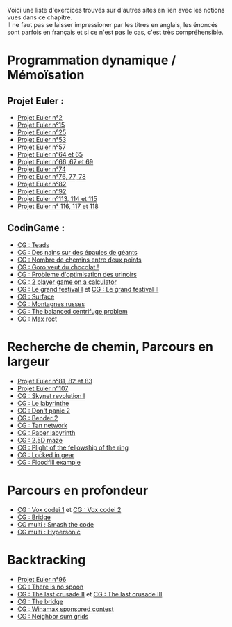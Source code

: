 Voici une liste d'exercices trouvés sur d'autres sites en lien avec les notions vues dans ce chapitre.  
Il ne faut pas se laisser impressioner par les titres en anglais, les énoncés sont parfois en français et si ce n'est pas le cas, c'est très compréhensible.

# Programmation dynamique / Mémoïsation

## Projet Euler :

+ [Projet Euler n°2](https://tech.io/playgrounds/1aacc9c8addbaa258cf977ebd1f7536367171/recueil-dexercices-pour-apprendre-python-au-lycee/projet-euler-n1-a-5)
+ [Projet Euler n°15](https://tech.io/playgrounds/1aacc9c8addbaa258cf977ebd1f7536367171/recueil-dexercices-pour-apprendre-python-au-lycee/projet-euler-n11-a-15)
+ [Projet Euler n°25](https://tech.io/playgrounds/1aacc9c8addbaa258cf977ebd1f7536367171/recueil-dexercices-pour-apprendre-python-au-lycee/projet-euler-n21-a-25)
+ [Projet Euler n°53](https://tech.io/playgrounds/68914ce567e09c3c5ca52d985621633467171/recueil-dexercices-pour-apprendre-python-au-lycee/projet-euler-n51-a-55)
+ [Projet Euler n°57](https://tech.io/playgrounds/68914ce567e09c3c5ca52d985621633467171/recueil-dexercices-pour-apprendre-python-au-lycee/projet-euler-n56-a-60)
+ [Projet Euler n°64 et 65](https://tech.io/playgrounds/68914ce567e09c3c5ca52d985621633467171/recueil-dexercices-pour-apprendre-python-au-lycee/projet-euler-n61-a-65)
+ [Projet Euler n°66, 67 et 69](https://tech.io/playgrounds/68914ce567e09c3c5ca52d985621633467171/recueil-dexercices-pour-apprendre-python-au-lycee/projet-euler-n66-a-70)
+ [Projet Euler n°74](https://tech.io/playgrounds/68914ce567e09c3c5ca52d985621633467171/recueil-dexercices-pour-apprendre-python-au-lycee/projet-euler-n71-a-75)
+ [Projet Euler n°76, 77, 78](https://tech.io/playgrounds/68914ce567e09c3c5ca52d985621633467171/recueil-dexercices-pour-apprendre-python-au-lycee/projet-euler-n76-a-80)
+ [Projet Euler n°82](https://tech.io/playgrounds/68914ce567e09c3c5ca52d985621633467171/recueil-dexercices-pour-apprendre-python-au-lycee/projet-euler-n81-a-85)
+ [Projet Euler n°92](https://tech.io/playgrounds/68914ce567e09c3c5ca52d985621633467171/recueil-dexercices-pour-apprendre-python-au-lycee/projet-euler-n91-a-95)
+ [Projet Euler n°113, 114 et 115](https://tech.io/playgrounds/6188af6b7ef70dd2cd375923018d100667171/recueil-dexercices-pour-apprendre-python-au-lycee/projet-euler-n111-a-115)
+ [Projet Euler n° 116, 117 et 118](https://tech.io/playgrounds/6188af6b7ef70dd2cd375923018d100667171/recueil-dexercices-pour-apprendre-python-au-lycee/projet-euler-n116-a-120)

## CodinGame :

+ [CG : Teads](https://www.codingame.com/training/medium/teads-sponsored-contest)
+ [CG : Des nains sur des épaules de géants](https://www.codingame.com/training/medium/dwarfs-standing-on-the-shoulders-of-giants)
+ [CG : Nombre de chemins entre deux points](https://www.codingame.com/training/medium/number-of-paths-between-2-points)
+ [CG : Goro veut du chocolat !](https://www.codingame.com/training/medium/goro-want-chocolate)
+ [CG : Probleme d'optimisation des urinoirs](https://www.codingame.com/training/medium/the-optimal-urinal-problem)
+ [CG : 2 player game on a calculator](https://www.codingame.com/training/medium/2-player-game-on-a-calculator)
+ [CG : Le grand festival I](https://www.codingame.com/training/medium/the-grand-festival---i) et [CG : Le grand festival II](https://www.codingame.com/training/medium/the-grand-festival---ii)
+ [CG : Surface](https://www.codingame.com/training/hard/surface)
+ [CG : Montagnes russes](https://www.codingame.com/training/hard/roller-coaster)
+ [CG : The balanced centrifuge problem](https://www.codingame.com/training/hard/the-balanced-centrifuge-problem)
+ [CG : Max rect](https://www.codingame.com/training/hard/max-rect)




# Recherche de chemin, Parcours en largeur

+ [Projet Euler n°81, 82 et 83](https://tech.io/playgrounds/68914ce567e09c3c5ca52d985621633467171/recueil-dexercices-pour-apprendre-python-au-lycee/projet-euler-n81-a-85)
+ [Projet Euler n°107](https://tech.io/playgrounds/6188af6b7ef70dd2cd375923018d100667171/recueil-dexercices-pour-apprendre-python-au-lycee/projet-euler-n106-a-110)
+ [CG : Skynet revolution I](https://www.codingame.com/training/medium/skynet-revolution-episode-1)
+ [CG : Le labyrinthe](https://www.codingame.com/training/hard/the-labyrinth)
+ [CG : Don't panic 2](https://www.codingame.com/training/hard/don't-panic-episode-2)
+ [CG : Bender 2](https://www.codingame.com/training/hard/bender-episode-2)
+ [CG : Tan network](https://www.codingame.com/training/hard/tan-network)
+ [CG : Paper labyrinth](https://www.codingame.com/training/medium/paper-labyrinth)
+ [CG : 2.5D maze](https://www.codingame.com/training/medium/2-5d-maze)
+ [CG : Plight of the fellowship of the ring](https://www.codingame.com/training/medium/plight-of-the-fellowship-of-the-ring)
+ [CG : Locked in gear](https://www.codingame.com/training/medium/locked-in-gear)
+ [CG : Floodfill example](https://www.codingame.com/training/medium/flood-fill-example)

# Parcours en profondeur

+ [CG : Vox codei 1](https://www.codingame.com/training/hard/vox-codei-episode-1) et [CG : Vox codei 2](https://www.codingame.com/training/expert/vox-codei-episode-2)
+ [CG : Bridge](https://www.codingame.com/training/hard/the-bridge-episode-2)
+ [CG multi : Smash the code](https://www.codingame.com/multiplayer/bot-programming/smash-the-code)
+ [CG multi : Hypersonic](https://www.codingame.com/multiplayer/bot-programming/hypersonic)

# Backtracking

+ [Projet Euler n°96](https://tech.io/playgrounds/68914ce567e09c3c5ca52d985621633467171/recueil-dexercices-pour-apprendre-python-au-lycee/projet-euler-n96-a-100)
+ [CG : There is no spoon](https://www.codingame.com/training/hard/there-is-no-spoon-episode-2)
+ [CG : The last crusade II](https://www.codingame.com/training/hard/the-last-crusade-episode-2) et [CG : The last crusade III](https://www.codingame.com/training/expert/the-last-crusade-episode-3)
+ [CG : The bridge](https://www.codingame.com/training/hard/the-bridge-episode-2)
+ [CG : Winamax sponsored contest](https://www.codingame.com/training/hard/winamax-sponsored-contest)
+ [CG : Neighbor sum grids](https://www.codingame.com/training/hard/neighbor-sum-grids)

